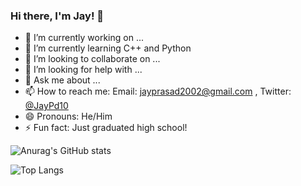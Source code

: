 ### Hi there, I'm Jay! 👋


- 🔭 I’m currently working on ...
- 🌱 I’m currently learning C++ and Python
- 👯 I’m looking to collaborate on ...
- 🤔 I’m looking for help with ...
- 💬 Ask me about ...
- 📫 How to reach me: Email: jayprasad2002@gmail.com , Twitter: [@JayPd10](https://twitter.com/JayPd10)
- 😄 Pronouns: He/Him
- ⚡ Fun fact: Just graduated high school!

![Anurag's GitHub stats](https://github-readme-stats.vercel.app/api?username=Jay179-sudo&count_private=true)

![Top Langs](https://github-readme-stats.vercel.app/api/top-langs/?username=Jay179-sudo)


